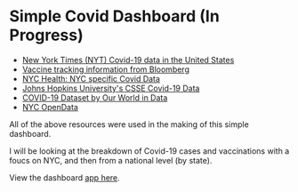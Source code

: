 # Simple Covid Dashboard (In Progress)

<ul>
  <li><a href="https://github.com/nytimes/covid-19-data" target="_blank">New York Times (NYT) Covid-19 data in the United States</a></li>
  <li><a href="https://github.com/BloombergGraphics/covid-vaccine-tracker-data" target="_blank">Vaccine tracking information from Bloomberg</a></li>
  <li><a href="https://github.com/nychealth/coronavirus-data" target="_blank">NYC Health: NYC specific Covid Data</a></li>
  <li><a href="https://github.com/CSSEGISandData/COVID-19" target="_blank">Johns Hopkins University's CSSE Covid-19 Data</a></li>
  <li><a href="https://github.com/owid/covid-19-data" target="_blank">COVID-19 Dataset by Our World in Data</a></li>
  <li><a href="https://opendata.cityofnewyork.us/" target="_blank">NYC OpenData</a></li>
</ul>

All of the above resources were used in the making of this simple dashboard.

I will be looking at the breakdown of Covid-19 cases and vaccinations with a foucs on NYC, and then from a national level (by state).

View the dashboard <a href="https://share.streamlit.io/xyjiang970/covid_dashboard/main" target="_blank">app here</a>.
